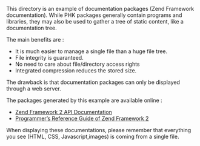 This directory is an example of documentation packages (Zend Framework documentation). While PHK packages generally contain programs and libraries, they may also be used to gather a tree of static content, like a documentation tree.

The main benefits are :

* It is much easier to manage a single file than a huge file tree.
* File integrity is guaranteed.
* No need to care about file/directory access rights
* Integrated compression reduces the stored size.

The drawback is that documentation packages can only be displayed through a web server.

The packages generated by this example are available online :

* [Zend Framework 2 API Documentation](http://phk.tekwire.net/demo/zfw_doc_api.phk.php/index.html)
* [Programmer’s Reference Guide of Zend Framework 2](http://phk.tekwire.net/demo/zfw_doc_man.phk.php)

When displaying these documentations, please remember that everything you see (HTML, CSS, Javascript,images) is coming from a single file.